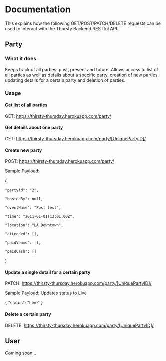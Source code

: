 # Documentation
This explains how the following GET/POST/PATCH/DELETE requests can be used to interact with the Thursty Backend RESTful API.

## Party

### What it does

Keeps track of all parties: past, present and future.
Allows access to list of all parties as well as details about a specific party, creation of new parties, updating details for a certain party and deletion of parties.

### Usage

#### Get list of all parties
GET: https://thirsty-thursday.herokuapp.com/party/

#### Get details about one party
GET: https://thirsty-thursday.herokuapp.com/party/[UniquePartyID]/

#### Create new party
POST: https://thirsty-thursday.herokuapp.com/party/

Sample Payload:

{

    "partyid": "2",
    
    "hostedBy": null,
    
    "eventName": "Post test",
    
    "time": "2011-01-01T13:01:00Z",
    
    "location": "LA Downtown",
    
    "attended": [],
    
    "paidVenmo": [],
    
    "paidCash": []

}

#### Update a single detail for a certain party
PATCH: https://thirsty-thursday.herokuapp.com/party/[UniquePartyID]/

Sample Payload: Updates status to Live

{
  "status": "Live"
}

#### Delete a certain party
DELETE: https://thirsty-thursday.herokuapp.com/party/[UniquePartyID]/

## User
Coming soon...
